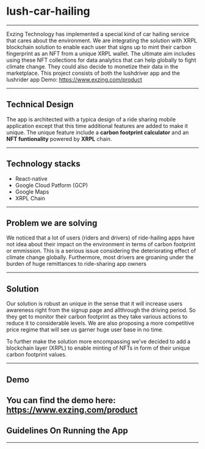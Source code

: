 
# lush-car-hailing
---
Exzing Technology has implemented a special kind of car hailing service that cares about the environment. We are integrating the solution with XRPL blockchain solution to enable each user that signs up to mint their carbon fingerprint as an NFT from a unique XRPL wallet. The ultimate aim includes using these NFT collections for data analytics that can help globally to fight climate change. They could also decide to monetize their data in the marketplace.
This project consists of both the lushdriver app and the lushrider app
Demo: https://www.exzing.com/product

---
## Technical Design
The app is architected with a typica design of a ride sharing mobile application except that this time additional features are added to make it unique. The unique feature include a **carbon footprint calculator** and an **NFT funtionality** powered by **XRPL** chain.

---
## Technology stacks
 * React-native
 * Google Cloud Patform (GCP)
 * Google Maps
 * XRPL Chain
---
## Problem we are solving
We noticed that a lot of users (riders and drivers) of ride-hailing apps have not idea about their impact on the environment in terms of carbon footprint or emmission. This is a serious issue considering the deteriorating effect of climate change globally. Furthermore, most drivers are groaning under the burden of huge remittances to ride-sharing app owners

---
## Solution
Our solution is robust an unique in the sense that it will increase users awareness right from the signup page and allthrough the driving period. So they get to monitor their carbon footprint as they take various actions to reduce it to considerable levels. We are also proposing a more competitive price regime that will see us garner huge user base in no time.

To further make the solution more encompassing we've decided to add a blockchain layer (XRPL) to enable minting of NFTs in form of their unique carbon footprint values.

---
## Demo
You can find the demo here: https://www.exzing.com/product
---
## Guidelines On Running the App

---
